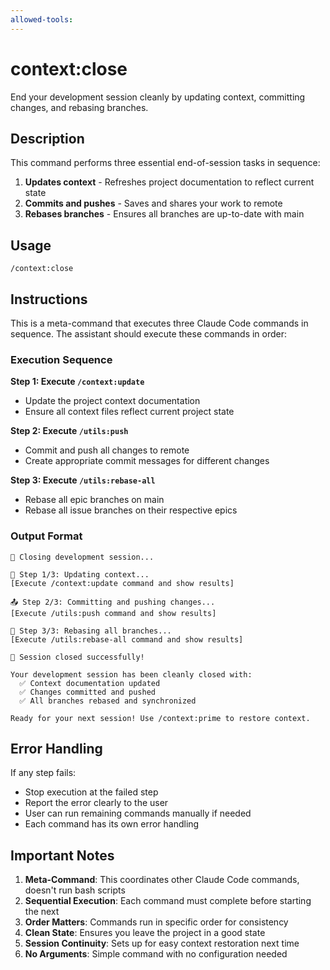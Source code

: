 ```yaml
---
allowed-tools: 
---
```


# context:close

End your development session cleanly by updating context, committing changes, and rebasing branches.

## Description

This command performs three essential end-of-session tasks in sequence:
1. **Updates context** - Refreshes project documentation to reflect current state
2. **Commits and pushes** - Saves and shares your work to remote
3. **Rebases branches** - Ensures all branches are up-to-date with main

## Usage
```
/context:close
```

## Instructions

This is a meta-command that executes three Claude Code commands in sequence.
The assistant should execute these commands in order:

### Execution Sequence

**Step 1: Execute `/context:update`**
- Update the project context documentation 
- Ensure all context files reflect current project state

**Step 2: Execute `/utils:push`**
- Commit and push all changes to remote
- Create appropriate commit messages for different changes

**Step 3: Execute `/utils:rebase-all`**
- Rebase all epic branches on main
- Rebase all issue branches on their respective epics

### Output Format

```
🔄 Closing development session...

📝 Step 1/3: Updating context...
[Execute /context:update command and show results]

📤 Step 2/3: Committing and pushing changes...
[Execute /utils:push command and show results]

🔄 Step 3/3: Rebasing all branches...
[Execute /utils:rebase-all command and show results]

🎉 Session closed successfully!

Your development session has been cleanly closed with:
  ✅ Context documentation updated
  ✅ Changes committed and pushed  
  ✅ All branches rebased and synchronized

Ready for your next session! Use /context:prime to restore context.
```

## Error Handling

If any step fails:
- Stop execution at the failed step
- Report the error clearly to the user
- User can run remaining commands manually if needed
- Each command has its own error handling

## Important Notes

1. **Meta-Command**: This coordinates other Claude Code commands, doesn't run bash scripts
2. **Sequential Execution**: Each command must complete before starting the next
3. **Order Matters**: Commands run in specific order for consistency
4. **Clean State**: Ensures you leave the project in a good state
5. **Session Continuity**: Sets up for easy context restoration next time
6. **No Arguments**: Simple command with no configuration needed